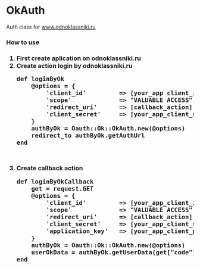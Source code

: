 OkAuth
======

Auth class for www.odnoklassniki.ru

<h3>How to use<h3>

<ol>
	<li>First create aplication on odnoklassniki.ru</li>
	<li>Create action login by odnoklassniki.ru
<pre>
def loginByOk
	@options = {
		'client_id'         => [your_app client_id],
		'scope'             => "VALUABLE ACCESS",
		'redirect_uri'      => [callback_action],
		'client_secret'     => [your_app_client_secret],
	}
	authByOk = Oauth::Ok::OkAuth.new(@options)
	redirect_to authByOk.getAuthUrl
end
<pre></li>
	<li>Create callback action
<pre>
def loginByOkCallback
	get = request.GET
	@options = {
		'client_id'         => [your_app_client_id],
		'scope'             => "VALUABLE ACCESS",
		'redirect_uri'      => [callback_action],
		'client_secret'     => [your_app_client_secret],
		'application_key'   => [your_app_client_public],
	}
	authByOk = Oauth::Ok::OkAuth.new(@options)
	userOkData = authByOk.getUserData(get["code"])
end
<pre></li>
</ol>
